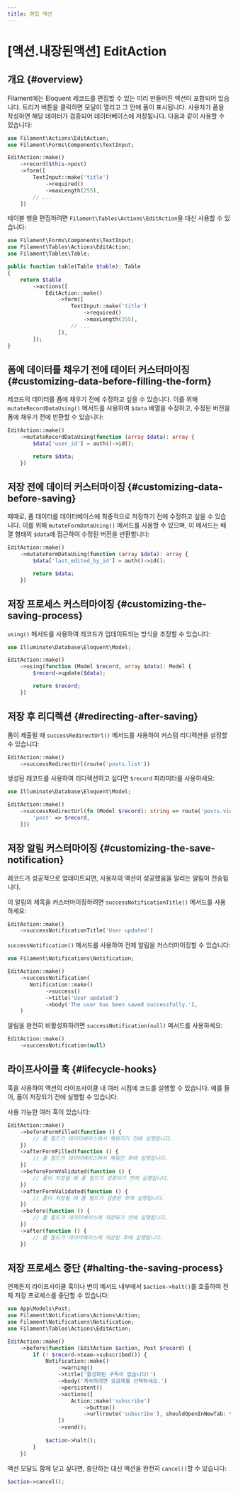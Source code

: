 ```yaml
---
title: 편집 액션
---
```

# [액션.내장된액션] EditAction
## 개요 {#overview}

Filament에는 Eloquent 레코드를 편집할 수 있는 미리 만들어진 액션이 포함되어 있습니다. 트리거 버튼을 클릭하면 모달이 열리고 그 안에 폼이 표시됩니다. 사용자가 폼을 작성하면 해당 데이터가 검증되어 데이터베이스에 저장됩니다. 다음과 같이 사용할 수 있습니다:

```php
use Filament\Actions\EditAction;
use Filament\Forms\Components\TextInput;

EditAction::make()
    ->record($this->post)
    ->form([
        TextInput::make('title')
            ->required()
            ->maxLength(255),
        // ...
    ])
```

테이블 행을 편집하려면 `Filament\Tables\Actions\EditAction`을 대신 사용할 수 있습니다:

```php
use Filament\Forms\Components\TextInput;
use Filament\Tables\Actions\EditAction;
use Filament\Tables\Table;

public function table(Table $table): Table
{
    return $table
        ->actions([
            EditAction::make()
                ->form([
                    TextInput::make('title')
                        ->required()
                        ->maxLength(255),
                    // ...
                ]),
        ]);
}
```

## 폼에 데이터를 채우기 전에 데이터 커스터마이징 {#customizing-data-before-filling-the-form}

레코드의 데이터를 폼에 채우기 전에 수정하고 싶을 수 있습니다. 이를 위해 `mutateRecordDataUsing()` 메서드를 사용하여 `$data` 배열을 수정하고, 수정된 버전을 폼에 채우기 전에 반환할 수 있습니다:

```php
EditAction::make()
    ->mutateRecordDataUsing(function (array $data): array {
        $data['user_id'] = auth()->id();

        return $data;
    })
```

## 저장 전에 데이터 커스터마이징 {#customizing-data-before-saving}

때때로, 폼 데이터를 데이터베이스에 최종적으로 저장하기 전에 수정하고 싶을 수 있습니다. 이를 위해 `mutateFormDataUsing()` 메서드를 사용할 수 있으며, 이 메서드는 배열 형태의 `$data`에 접근하여 수정된 버전을 반환합니다:

```php
EditAction::make()
    ->mutateFormDataUsing(function (array $data): array {
        $data['last_edited_by_id'] = auth()->id();

        return $data;
    })
```

## 저장 프로세스 커스터마이징 {#customizing-the-saving-process}

`using()` 메서드를 사용하여 레코드가 업데이트되는 방식을 조정할 수 있습니다:

```php
use Illuminate\Database\Eloquent\Model;

EditAction::make()
    ->using(function (Model $record, array $data): Model {
        $record->update($data);

        return $record;
    })
```

## 저장 후 리디렉션 {#redirecting-after-saving}

폼이 제출될 때 `successRedirectUrl()` 메서드를 사용하여 커스텀 리디렉션을 설정할 수 있습니다:

```php
EditAction::make()
    ->successRedirectUrl(route('posts.list'))
```

생성된 레코드를 사용하여 리디렉션하고 싶다면 `$record` 파라미터를 사용하세요:

```php
use Illuminate\Database\Eloquent\Model;

EditAction::make()
    ->successRedirectUrl(fn (Model $record): string => route('posts.view', [
        'post' => $record,
    ]))
```

## 저장 알림 커스터마이징 {#customizing-the-save-notification}

레코드가 성공적으로 업데이트되면, 사용자의 액션이 성공했음을 알리는 알림이 전송됩니다.

이 알림의 제목을 커스터마이징하려면 `successNotificationTitle()` 메서드를 사용하세요:

```php
EditAction::make()
    ->successNotificationTitle('User updated')
```

`successNotification()` 메서드를 사용하여 전체 알림을 커스터마이징할 수 있습니다:

```php
use Filament\Notifications\Notification;

EditAction::make()
    ->successNotification(
       Notification::make()
            ->success()
            ->title('User updated')
            ->body('The user has been saved successfully.'),
    )
```

알림을 완전히 비활성화하려면 `successNotification(null)` 메서드를 사용하세요:

```php
EditAction::make()
    ->successNotification(null)
```

## 라이프사이클 훅 {#lifecycle-hooks}

훅을 사용하여 액션의 라이프사이클 내 여러 시점에 코드를 실행할 수 있습니다. 예를 들어, 폼이 저장되기 전에 실행할 수 있습니다.

사용 가능한 여러 훅이 있습니다:

```php
EditAction::make()
    ->beforeFormFilled(function () {
        // 폼 필드가 데이터베이스에서 채워지기 전에 실행됩니다.
    })
    ->afterFormFilled(function () {
        // 폼 필드가 데이터베이스에서 채워진 후에 실행됩니다.
    })
    ->beforeFormValidated(function () {
        // 폼이 저장될 때 폼 필드가 검증되기 전에 실행됩니다.
    })
    ->afterFormValidated(function () {
        // 폼이 저장될 때 폼 필드가 검증된 후에 실행됩니다.
    })
    ->before(function () {
        // 폼 필드가 데이터베이스에 저장되기 전에 실행됩니다.
    })
    ->after(function () {
        // 폼 필드가 데이터베이스에 저장된 후에 실행됩니다.
    })
```

## 저장 프로세스 중단 {#halting-the-saving-process}

언제든지 라이프사이클 훅이나 변이 메서드 내부에서 `$action->halt()`를 호출하여 전체 저장 프로세스를 중단할 수 있습니다:

```php
use App\Models\Post;
use Filament\Notifications\Actions\Action;
use Filament\Notifications\Notification;
use Filament\Tables\Actions\EditAction;

EditAction::make()
    ->before(function (EditAction $action, Post $record) {
        if (! $record->team->subscribed()) {
            Notification::make()
                ->warning()
                ->title('활성화된 구독이 없습니다!')
                ->body('계속하려면 요금제를 선택하세요.')
                ->persistent()
                ->actions([
                    Action::make('subscribe')
                        ->button()
                        ->url(route('subscribe'), shouldOpenInNewTab: true),
                ])
                ->send();
        
            $action->halt();
        }
    })
```

액션 모달도 함께 닫고 싶다면, 중단하는 대신 액션을 완전히 `cancel()`할 수 있습니다:

```php
$action->cancel();
```
